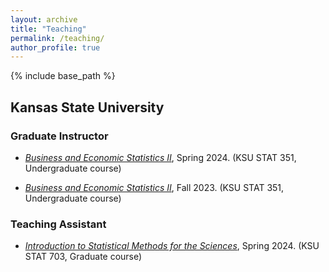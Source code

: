 ```yaml
---
layout: archive
title: "Teaching"
permalink: /teaching/
author_profile: true
---
```

{% include base_path %}

<h2> Kansas State University </h2> 

<h3> Graduate Instructor </h3>

- [*Business and Economic Statistics II*](../_teaching/2024-spring-stat-351.html), Spring 2024. (KSU STAT 351, Undergraduate course)

- [*Business and Economic Statistics II*](../_teaching/2023-fall-stat-351.html), Fall 2023. (KSU STAT 351, Undergraduate course)

<h3> Teaching Assistant </h3>

- [*Introduction to Statistical Methods for the Sciences*](../_teaching/2024-spring-stat-703.html), Spring 2024. (KSU STAT 703, Graduate course)

